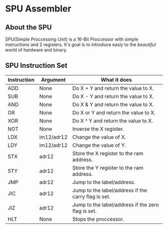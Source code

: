 # SPU Assembler

## About the SPU

SPU(Simple Proccessing Unit) is a 16-Bit Proccessor with simple instructions and 2 registers.
It's goal is to introduce easly to the _beautiful_ world of hardware and binary.

## SPU Instruction Set

| Instruction | Argument   | What it does                                        |
| ----------- | ---------- | --------------------------------------------------- |
| ADD         | None       | Do X + Y and return the value to X.                 |
| SUB         | None       | Do X - Y and return the value to X.                 |
| AND         | None       | Do X & Y and return the value to X.                 |
| OR          | None       | Do X or Y and return the value to X.                |
| XOR         | None       | Do X ^ Y and return the value to X.                 |
| NOT         | None       | Inverse the X register.                             |
| LDX         | im12/adr12 | Change the value of X.                              |
| LDY         | im12/adr12 | Change the value of Y.                              |
| STX         | adr12      | Store the X register to the ram address.            |
| STY         | adr12      | Store the Y register to the ram address.            |
| JMP         | adr12      | Jump to the label/address.                          |
| JIC         | adr12      | Jump to the label/address if the carry flag is set. |
| JIZ         | adr12      | Jump to the label/address if the zero flag is set.  |
| HLT         | None       | Stops the proccessor.                               |
